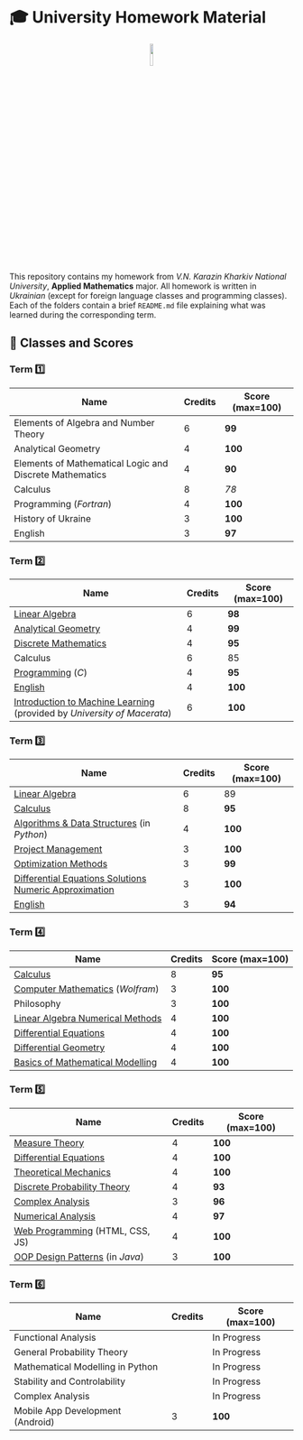 # :mortar_board: University Homework Material

<p align="center">
  <img width="10%" src="https://github.com/ZamDimon/University-Homeworks/assets/29094239/0db5a6ba-0962-411e-8608-f73bed223a81">
</p>

This repository contains my homework from _V.N. Karazin Kharkiv National University_, **Applied Mathematics** major. All homework is written in _Ukrainian_ (except for foreign language classes and programming classes). Each of the folders contain a brief `README.md` file explaining what was learned during the corresponding term.

## :100: Classes and Scores

### Term :one:

| Name      | Credits | Score (max=100) |
| ---       | ---     | ---   |
| Elements of Algebra and Number Theory | 6 | **99** |
| Analytical Geometry | 4 | **100** |
| Elements of Mathematical Logic and Discrete Mathematics | 4 | **90** |
| Calculus  | 8 | _78_ |
| Programming (_Fortran_) | 4 | **100** |
| History of Ukraine | 3 | **100** |
| English | 3 | **97** |

### Term :two:

| Name      | Credits | Score (max=100) |
| ---       | ---     | ---   |
| [Linear Algebra](Term%202/Linear%20Algebra) | 6 | **98** |
| [Analytical Geometry](Term%202/Geometry) | 4 | **99** |
| [Discrete Mathematics](Term%202/Discrete%20Mathematics) | 4 | **95** |
| Calculus  | 6 | 85 |
| [Programming](Term%202/Programming) (_C_) | 4 | **95** |
| [English](Term%202/English) | 4 | **100** |
| [Introduction to Machine Learning](https://github.com/ZamDimon/ML-Wikipedia-Runner) (provided by _University of Macerata_)| 6 | **100** |

### Term :three:

| Name      | Credits | Score (max=100) |
| ---       | ---     | ---   |
| [Linear Algebra](Term%203/Linear%20Algebra) | 6 | 89 |
| [Calculus](Term%203/Calculus) | 8 | **95** |
| [Algorithms & Data Structures](Term%203/Algorithms%20and%20Data%20Structures) (in _Python_) | 4 | **100** |
| [Project Management](Term%203/Project%20Managment)  | 3 | **100** |
| [Optimization Methods](Term%203/Optimization) | 3 | **99** |
| [Differential Equations Solutions Numeric Approximation](Term%203/DE%20Numerical%20Methods) | 3 | **100** |
| [English](Term%203/English) | 3 | **94** |

### Term :four:

| Name      | Credits | Score (max=100) |
| ---       | ---     | ---   |
| [Calculus](Term%204/Calculus) |  8 | **95** |
| [Computer Mathematics](Term%204/Computer%20Mathematics) (_Wolfram_) | 3 | **100** |
| Philosophy | 3 | **100** |
| [Linear Algebra Numerical Methods](Term%204/Linear%20Algebra%20Numerical%20Methods)  | 4 | **100** |
| [Differential Equations](Term%204/Differential%20Equations) | 4 | **100** |
| [Differential Geometry](Term%204/Differential%20Geometry) | 4 | **100** |
| [Basics of Mathematical Modelling](Term%204/Mathematical%20Modelling) | 4 | **100** |

### Term :five:

| Name      | Credits | Score (max=100) |
| ---       | ---     | ---   |
| [Measure Theory](Term%205/Measure%20Theory/pdf) | 4 | **100** |
| [Differential Equations](Term%205/Differential%20Equations/pdf) | 4 | **100** |
| [Theoretical Mechanics](Term%205/Mechanics/pdf) | 4 | **100** |
| [Discrete Probability Theory](Term%205/Probability%20Theory/pdf) | 4 | **93** |
| [Complex Analysis](Term%205/Complex%20Analysis/pdf) | 3 | **96** |
| [Numerical Analysis](Term%205/Numerical%20Analysis/pdf) | 4 | **97** |
| [Web Programming](https://github.com/ZamDimon/website-portfolio-backend) (HTML, CSS, JS) | 4 | **100** |
| [OOP Design Patterns](https://github.com/ZamDimon/java-oop-course) (in _Java_) | 3 | **100** |

### Term :six:

| Name      | Credits | Score (max=100) |
| ---       | ---     | ---   |
| Functional Analysis |  | In Progress |
| General Probability Theory|  | In Progress |
| Mathematical Modelling in Python |  | In Progress |
| Stability and Controlability |  | In Progress |
| Complex Analysis |  | In Progress |
| Mobile App Development (Android) | 3 | **100** |
